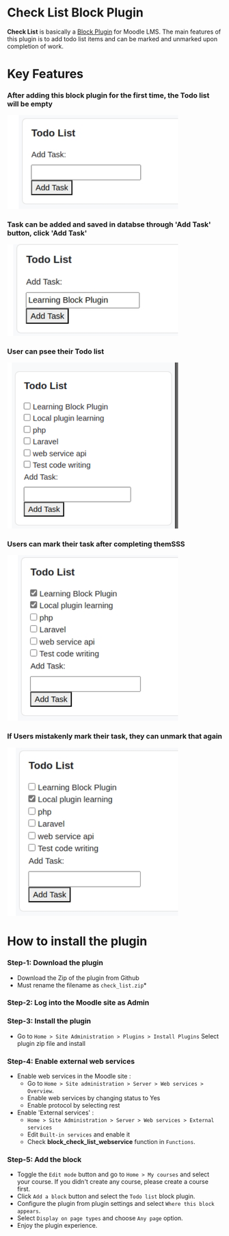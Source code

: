 # Check List Block Plugin

**Check List** is basically a [Block Plugin](https://moodledev.io/docs/4.4/apis/plugintypes/blocks) for Moodle LMS. The main features of this plugin is to add todo list items and can be marked and unmarked upon completion of work.

# Key Features
### After adding this block plugin for the first time, the Todo list will be empty
<img src='./image/initial_list.jpeg' width="400">


### Task can be added and saved in databse through 'Add Task' button, click 'Add Task'
<img src='./image/add_task.jpeg' width="400">

### User can psee their Todo list
<img src='./image/todo_list.png' width="400">

### Users can mark their task after completing themSSS
<img src='./image/mark_done.jpeg' width="400">

### If Users mistakenly mark their task, they can unmark that again 
<img src='./image/unmark_task.jpeg' width="400">



# How to install the plugin
### Step-1: Download the plugin
- Download the Zip of the plugin from Github
- Must rename the filename as `check_list.zip`*
### Step-2: Log into the Moodle site as Admin
### Step-3: Install the plugin
- Go to ``Home > Site Administration > Plugins > Install Plugins`` Select plugin zip file and install
### Step-4: Enable external web services
- Enable web services in the Moodle site :
    - Go to ``Home > Site administration > Server > Web services > Overview``.
    - Enable web services by changing status to Yes
    - Enable protocol by selecting rest
- Enable 'External services' : 
    - ``Home > Site Administration > Server > Web services > External services``
    - Edit ``Built-in services`` and enable it
    - Check **block_check_list_webservice** function in ``Functions``.
### Step-5: Add the block
- Toggle the ``Edit mode`` button and go to ``Home > My courses`` and select your course. If you didn't create any course, please create a course first.
- Click ``Add a block`` button and select the ``Todo list`` block plugin.
- Configure the plugin from plugin settings and select ``Where this block appears``.
- Select ``Display on page types`` and choose ``Any page`` option. 
- Enjoy the plugin experience.
